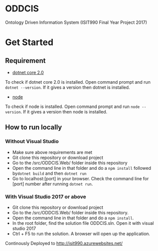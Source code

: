 # ODDCIS
Ontology Driven Information System (ISIT990 Final Year Project 2017)

# Get Started

## Requirement
* [dotnet core 2.0](https://download.microsoft.com/download/7/3/A/73A3E4DC-F019-47D1-9951-0453676E059B/dotnet-sdk-2.0.2-win-x64.exe)

 To check if dotnet core 2.0 is installed. Open command prompt and run `dotnet --version`. If it gives a version then dotnet is installed.
* [node](https://nodejs.org/dist/v6.11.5/node-v6.11.5-x64.msi)

To check if node is installed. Open command prompt and run `node --version`. If it gives a version then node is installed.
 
 ## How to run locally
 ### Without Visual Studio
 * Make sure above requirements are met
 * Git clone this repository or download project
 * Go to the /src/ODDCIS.Web/ folder inside this repository
 * Open the command line in that folder and do a `npm install` followed by`dotnet build` and then `dotnet run`
 * Go to localhost:[port] in your browser. Check the command line for [port] number after running `dotnet run`. 
 
 ### With Visual Studio 2017 or above
 * Git clone this repository or download project
 * Go to the /src/ODDCIS.Web/ folder inside this repository.
 * Open the command line in that folder and do a `npm install`.
 * In the root folder, find the solution file ODDCIS.sln. Open it with visual studio 2017
 * Ctrl + F5 to run the solution. A browser will open up the application. 
 
Continously Deployed to http://isit990.azurewebsites.net/
